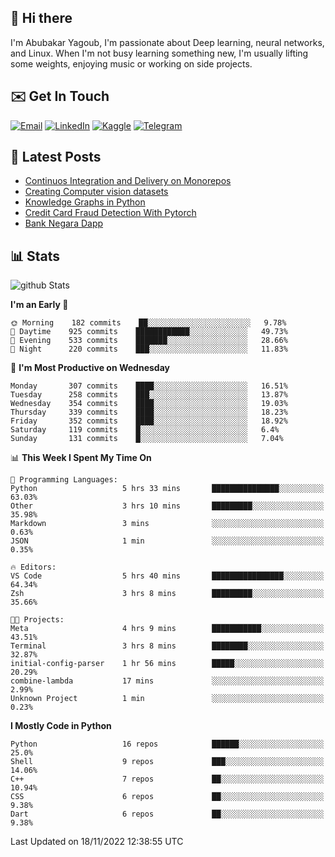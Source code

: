 ## 👋 Hi there

I'm Abubakar Yagoub, I'm passionate about Deep learning, neural networks, and
Linux. When I'm not busy learning something new, I'm usually lifting some
weights, enjoying music or working on side projects.

## ✉️ Get In Touch

[![Email](https://img.shields.io/badge/Email-f1f1f1?style=for-the-badge&logo=gmail&logoColor=0f111a)](mailto:git@blacksuan19.dev)
[![LinkedIn](https://img.shields.io/badge/LinkedIn-0077B5?style=for-the-badge&logo=linkedin&logoColor=white)](https://www.linkedin.com/in/blacksuan19/)
[![Kaggle](https://img.shields.io/badge/Kaggle-5acfff?style=for-the-badge&logo=kaggle&logoColor=white)](http://kaggle.com/abubakaryagob/)
[![Telegram](https://img.shields.io/badge/Telegram-2CA5E0?style=for-the-badge&logo=telegram&logoColor=white)](https://t.me/blacksuan19)

## 📩 Latest Posts

<!-- BLOG-POST-LIST:START -->
- [Continuos Integration and Delivery on Monorepos](https://www.blacksuan19.dev/blog/github-actions-monorepos/)
- [Creating Computer vision datasets](https://www.blacksuan19.dev/blog/creating-datasets/)
- [Knowledge Graphs in Python](https://www.blacksuan19.dev/projects/Knowledge_Graphs/)
- [Credit Card Fraud Detection With Pytorch](https://www.blacksuan19.dev/projects/credit-card-fraud-detection-with-pytorch/)
- [Bank Negara Dapp](https://www.blacksuan19.dev/projects/bank-negara/)
<!-- BLOG-POST-LIST:END -->

## 📊 Stats

![github Stats](https://github-readme-stats.vercel.app/api?username=blacksuan19&theme=github_dark&show_icons=true&count_private=true&custom_title=Github%20Stats&hide_border=true)

<!--START_SECTION:waka-->
**I'm an Early 🐤** 

```text
🌞 Morning    182 commits    ██░░░░░░░░░░░░░░░░░░░░░░░   9.78% 
🌆 Daytime    925 commits    ████████████░░░░░░░░░░░░░   49.73% 
🌃 Evening    533 commits    ███████░░░░░░░░░░░░░░░░░░   28.66% 
🌙 Night      220 commits    ███░░░░░░░░░░░░░░░░░░░░░░   11.83%

```
📅 **I'm Most Productive on Wednesday** 

```text
Monday       307 commits    ████░░░░░░░░░░░░░░░░░░░░░   16.51% 
Tuesday      258 commits    ███░░░░░░░░░░░░░░░░░░░░░░   13.87% 
Wednesday    354 commits    ████░░░░░░░░░░░░░░░░░░░░░   19.03% 
Thursday     339 commits    ████░░░░░░░░░░░░░░░░░░░░░   18.23% 
Friday       352 commits    ████░░░░░░░░░░░░░░░░░░░░░   18.92% 
Saturday     119 commits    █░░░░░░░░░░░░░░░░░░░░░░░░   6.4% 
Sunday       131 commits    █░░░░░░░░░░░░░░░░░░░░░░░░   7.04%

```


📊 **This Week I Spent My Time On** 

```text
💬 Programming Languages: 
Python                   5 hrs 33 mins       ███████████████░░░░░░░░░░   63.03% 
Other                    3 hrs 10 mins       █████████░░░░░░░░░░░░░░░░   35.98% 
Markdown                 3 mins              ░░░░░░░░░░░░░░░░░░░░░░░░░   0.63% 
JSON                     1 min               ░░░░░░░░░░░░░░░░░░░░░░░░░   0.35%

🔥 Editors: 
VS Code                  5 hrs 40 mins       ████████████████░░░░░░░░░   64.34% 
Zsh                      3 hrs 8 mins        █████████░░░░░░░░░░░░░░░░   35.66%

🐱‍💻 Projects: 
Meta                     4 hrs 9 mins        ███████████░░░░░░░░░░░░░░   43.51% 
Terminal                 3 hrs 8 mins        ████████░░░░░░░░░░░░░░░░░   32.87% 
initial-config-parser    1 hr 56 mins        █████░░░░░░░░░░░░░░░░░░░░   20.29% 
combine-lambda           17 mins             ░░░░░░░░░░░░░░░░░░░░░░░░░   2.99% 
Unknown Project          1 min               ░░░░░░░░░░░░░░░░░░░░░░░░░   0.23%

```

**I Mostly Code in Python** 

```text
Python                   16 repos            ██████░░░░░░░░░░░░░░░░░░░   25.0% 
Shell                    9 repos             ███░░░░░░░░░░░░░░░░░░░░░░   14.06% 
C++                      7 repos             ██░░░░░░░░░░░░░░░░░░░░░░░   10.94% 
CSS                      6 repos             ██░░░░░░░░░░░░░░░░░░░░░░░   9.38% 
Dart                     6 repos             ██░░░░░░░░░░░░░░░░░░░░░░░   9.38%

```



 Last Updated on 18/11/2022 12:38:55 UTC
<!--END_SECTION:waka-->

